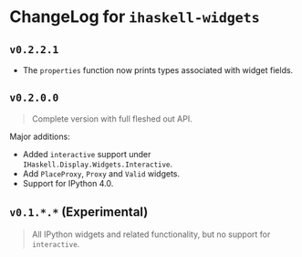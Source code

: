 # ChangeLog for `ihaskell-widgets`

## `v0.2.2.1`

+ The `properties` function now prints types associated with widget fields.

## `v0.2.0.0`

> Complete version with full fleshed out API.

Major additions:

+ Added `interactive` support under `IHaskell.Display.Widgets.Interactive`.
+ Add `PlaceProxy`, `Proxy` and `Valid` widgets.
+ Support for IPython 4.0.

## `v0.1.*.*` (Experimental)

> All IPython widgets and related functionality, but no support for `interactive`.
